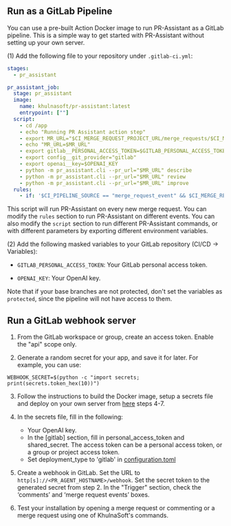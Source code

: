## Run as a GitLab Pipeline
You can use a pre-built Action Docker image to run PR-Assistant as a GitLab pipeline. This is a simple way to get started with PR-Assistant without setting up your own server.

(1) Add the following file to your repository under `.gitlab-ci.yml`:
```yaml
stages:
  - pr_assistant

pr_assistant_job:
  stage: pr_assistant
  image: 
    name: khulnasoft/pr-assistant:latest
    entrypoint: [""]
  script:
    - cd /app
    - echo "Running PR Assistant action step"
    - export MR_URL="$CI_MERGE_REQUEST_PROJECT_URL/merge_requests/$CI_MERGE_REQUEST_IID"
    - echo "MR_URL=$MR_URL"
    - export gitlab__PERSONAL_ACCESS_TOKEN=$GITLAB_PERSONAL_ACCESS_TOKEN 
    - export config__git_provider="gitlab"
    - export openai__key=$OPENAI_KEY
    - python -m pr_assistant.cli --pr_url="$MR_URL" describe
    - python -m pr_assistant.cli --pr_url="$MR_URL" review
    - python -m pr_assistant.cli --pr_url="$MR_URL" improve
  rules:
    - if: '$CI_PIPELINE_SOURCE == "merge_request_event" && $CI_MERGE_REQUEST_STATE == "opened"'
```
This script will run PR-Assistant on every new merge request. You can modify the `rules` section to run PR-Assistant on different events.
You can also modify the `script` section to run different PR-Assistant commands, or with different parameters by exporting different environment variables.


(2) Add the following masked variables to your GitLab repository (CI/CD -> Variables):

- `GITLAB_PERSONAL_ACCESS_TOKEN`: Your GitLab personal access token.

- `OPENAI_KEY`: Your OpenAI key.

Note that if your base branches are not protected, don't set the variables as `protected`, since the pipeline will not have access to them.



## Run a GitLab webhook server

1. From the GitLab workspace or group, create an access token. Enable the "api" scope only.

2. Generate a random secret for your app, and save it for later. For example, you can use:

```
WEBHOOK_SECRET=$(python -c "import secrets; print(secrets.token_hex(10))")
```
3. Follow the instructions to build the Docker image, setup a secrets file and deploy on your own server from [here](https://pr-assistant-docs.khulnasoft.com/installation/github/#run-as-a-github-app) steps 4-7.

4. In the secrets file, fill in the following:
    - Your OpenAI key.
    - In the [gitlab] section, fill in personal_access_token and shared_secret. The access token can be a personal access token, or a group or project access token.
    - Set deployment_type to 'gitlab' in [configuration.toml](https://github.com/Khulnasoft/pr-assistant/blob/main/pr_assistant/settings/configuration.toml)
   
5. Create a webhook in GitLab. Set the URL to ```http[s]://<PR_AGENT_HOSTNAME>/webhook```. Set the secret token to the generated secret from step 2.
In the "Trigger" section, check the ‘comments’ and ‘merge request events’ boxes.

6. Test your installation by opening a merge request or commenting or a merge request using one of KhulnaSoft's commands.
